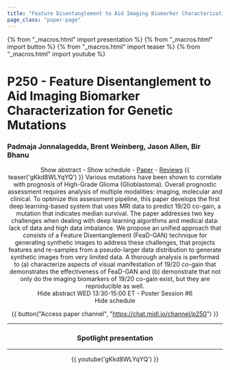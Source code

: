 ```yaml
---
title: "Feature Disentanglement to Aid Imaging Biomarker Characterization for Genetic Mutations"
page_class: "paper-page"
---
```


{% from "_macros.html" import presentation %}
{% from "_macros.html" import button %}
{% from "_macros.html" import teaser %}
{% from "_macros.html" import youtube %}

# P250 - Feature Disentanglement to Aid Imaging Biomarker Characterization for Genetic Mutations


### Padmaja Jonnalagedda, Brent Weinberg, Jason Allen, Bir Bhanu

<center><a class="toggle_visibility" data-selector=".paper_abstract" data-level="3">Show abstract</a>
        - <a class="toggle_visibility" data-selector=".paper_qa" data-level="3">Show schedule</a>
        - <a href="https://openreview.net/pdf?id=QIK9UQ_omc">Paper</a>
        - <a href="https://openreview.net/forum?id=QIK9UQ_omc">Reviews</a>
        {{ teaser('gKkd8WLYqYQ') }}

<span class="paper_abstract">
        Various mutations have been shown to correlate with prognosis of High-Grade Glioma (Glioblastoma). Overall prognostic assessment requires analysis of multiple modalities: imaging, molecular and clinical. To optimize this assessment pipeline, this paper develops the first deep learning-based system that uses MRI data to predict 19/20 co-gain, a mutation that indicates median survival. The paper addresses two key challenges when dealing with deep learning algorithms and medical data: lack of data and high data imbalance. We propose an unified approach that consists of a Feature Disentanglement (FeaD-GAN) technique for generating synthetic images to address these challenges, that projects features and re-samples from a pseudo-larger data distribution to generate synthetic images from very limited data. A thorough analysis is performed to (a) characterize aspects of visual manifestation of 19/20 co-gain that demonstrates the effectiveness of FeaD-GAN and (b) demonstrate that not only do the imaging biomarkers of 19/20 co-gain exist, but they are reproducible as well.
        <span class="actions">
  <br/>
  <a class="toggle_visibility" data-level="2">Hide abstract</a></span>
</span>

<span class="paper_qa">
        WED 13:30-15:00 ET - Poster Session #6
        <br/>
        <span class="actions"><a class="toggle_visibility" data-level="2">Hide schedule</a></span>
</span>

{{ button("Access paper channel", "https://chat.midl.io/channel/p250") }}

---

### Spotlight presentation

---

{{ youtube('gKkd8WLYqYQ') }}